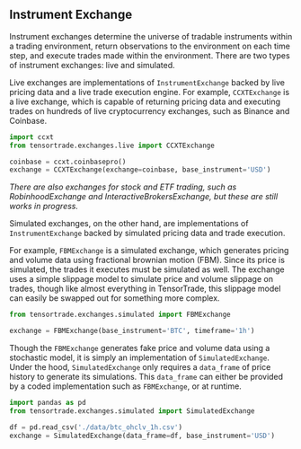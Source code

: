 ## Instrument Exchange

Instrument exchanges determine the universe of tradable instruments within a trading environment, return observations to the environment on each time step, and execute trades made within the environment. There are two types of instrument exchanges: live and simulated.

Live exchanges are implementations of `InstrumentExchange` backed by live pricing data and a live trade execution engine. For example, `CCXTExchange` is a live exchange, which is capable of returning pricing data and executing trades on hundreds of live cryptocurrency exchanges, such as Binance and Coinbase.

```python
import ccxt
from tensortrade.exchanges.live import CCXTExchange

coinbase = ccxt.coinbasepro()
exchange = CCXTExchange(exchange=coinbase, base_instrument='USD')
```

_There are also exchanges for stock and ETF trading, such as RobinhoodExchange and InteractiveBrokersExchange, but these are still works in progress._

Simulated exchanges, on the other hand, are implementations of `InstrumentExchange` backed by simulated pricing data and trade execution.

For example, `FBMExchange` is a simulated exchange, which generates pricing and volume data using fractional brownian motion (FBM). Since its price is simulated, the trades it executes must be simulated as well. The exchange uses a simple slippage model to simulate price and volume slippage on trades, though like almost everything in TensorTrade, this slippage model can easily be swapped out for something more complex.

```python
from tensortrade.exchanges.simulated import FBMExchange

exchange = FBMExchange(base_instrument='BTC', timeframe='1h')
```

Though the `FBMExchange` generates fake price and volume data using a stochastic model, it is simply an implementation of `SimulatedExchange`. Under the hood, `SimulatedExchange` only requires a `data_frame` of price history to generate its simulations. This `data_frame` can either be provided by a coded implementation such as `FBMExchange`, or at runtime.

```python
import pandas as pd
from tensortrade.exchanges.simulated import SimulatedExchange

df = pd.read_csv('./data/btc_ohclv_1h.csv')
exchange = SimulatedExchange(data_frame=df, base_instrument='USD')
```
